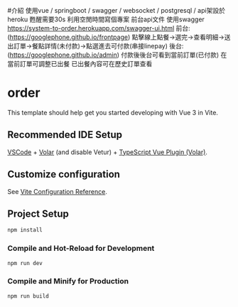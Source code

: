 #介紹  使用vue / springboot / swagger / websocket / postgresql / api架設於heroku 甦醒需要30s
利用空閒時間寫個專案
前台api文件 使用swagger
https://system-to-order.herokuapp.com/swagger-ui.html
前台:(https://googlephone.github.io/frontpage)
點擊線上點餐->選完->查看明細->送出訂單->餐點詳情(未付款)->點選進去可付款(串接linepay)
後台:(https://googlephone.github.io/admin)
付款後後台可看到當前訂單(已付款)
在當前訂單可調整已出餐
已出餐內容可在歷史訂單查看


# order

This template should help get you started developing with Vue 3 in Vite.

## Recommended IDE Setup

[VSCode](https://code.visualstudio.com/) + [Volar](https://marketplace.visualstudio.com/items?itemName=Vue.volar) (and disable Vetur) + [TypeScript Vue Plugin (Volar)](https://marketplace.visualstudio.com/items?itemName=Vue.vscode-typescript-vue-plugin).

## Customize configuration

See [Vite Configuration Reference](https://vitejs.dev/config/).

## Project Setup

```sh
npm install
```

### Compile and Hot-Reload for Development

```sh
npm run dev
```

### Compile and Minify for Production

```sh
npm run build
```
